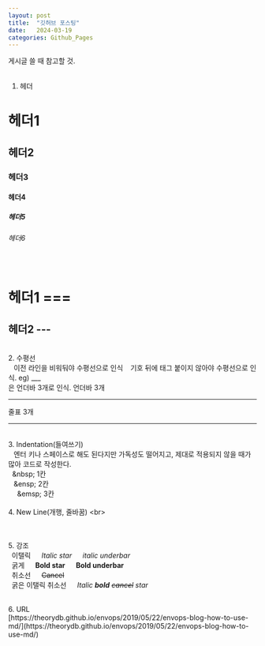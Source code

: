 ```yaml
---
layout: post
title:  "깃허브 포스팅"
date:   2024-03-19
categories: Github_Pages
---
```


게시글 쓸 때 참고할 것. <br><br>

1. 헤더
# 헤더1
## 헤더2
### 헤더3
#### 헤더4
##### 헤더5
###### 헤더6 

<br>

헤더1 ===
===
헤더2 ---
---

<br>
2. 수평선 <br>
&ensp; 이전 라인을 비워둬야 수평선으로 인식
&ensp; 기호 뒤에 태그 붙이지 않아야 수평선으로 인식. eg) ___<br>은 언더바 3개로 인식.
언더바 3개 <br>

___ 
줄표 3개 <br>

---

<br>
3. Indentation(들여쓰기) <br>
&ensp; 엔터 키나 스페이스로 해도 된다지만 가독성도 떨어지고, 제대로 적용되지 않을 때가 많아 코드로 작성한다.<br>
&nbsp; &amp;nbsp; 1칸 <br> 
&ensp; &amp;ensp; 2칸 <br>
&emsp; &amp;emsp; 3칸 <br>

<br>
4. New Line(개행, 줄바꿈)
&lt;br&gt; <br>

<br><br>
5. 강조 <br>
&ensp;이탤릭 &emsp; *Italic star* &emsp; _italic underbar_ <br>
&ensp;굵게 &emsp; **Bold star** &emsp; __Bold underbar__ <br>
&ensp;취소선 &emsp; ~~Cancel~~ <br>
&ensp;굵은 이탤릭 취소선 &emsp; *Italic **bold** ~~cancel~~ star* <br>
  
<br>
6. URL <br>
   [https://theorydb.github.io/envops/2019/05/22/envops-blog-how-to-use-md/](https://theorydb.github.io/envops/2019/05/22/envops-blog-how-to-use-md/)
